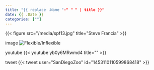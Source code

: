 ```yaml
---
title: "{{ replace .Name "-" " " | title }}"
date: {{ .Date }}
categories: [""]
---
```


{{< figure src="/media/spf13.jpg" title="Steve Francia" >}}

image
![Flexible/Inflexible](/images/a-writing-on-the-wall-3627937.jpg)

youtube
{{< youtube yb0y6MRwmd4 title="" >}}

tweet
{{< tweet user="SanDiegoZoo" id="1453110110599868418" >}}
